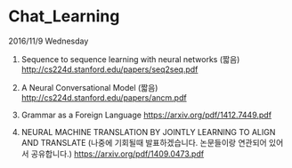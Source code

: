 # Chat_Learning

2016/11/9 Wednesday 

1. Sequence to sequence learning with neural networks (짧음)
http://cs224d.stanford.edu/papers/seq2seq.pdf

2. A Neural Conversational Model (짧음)
http://cs224d.stanford.edu/papers/ancm.pdf

3. Grammar as a Foreign Language
https://arxiv.org/pdf/1412.7449.pdf

4. NEURAL MACHINE TRANSLATION BY JOINTLY LEARNING TO ALIGN AND TRANSLATE (나중에 기회될때 발표하겠습니다. 논문들이랑 연관되어 있어서 공유합니다.) 
https://arxiv.org/pdf/1409.0473.pdf





